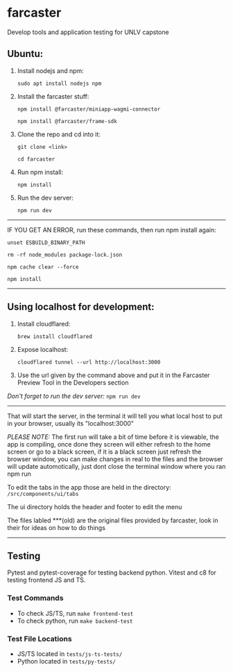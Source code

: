 # farcaster #
Develop tools and application testing for UNLV capstone

## Ubuntu: ##
1. Install nodejs and npm:

    ```sudo apt install nodejs npm```


2. Install the farcaster stuff:

    ```npm install @farcaster/miniapp-wagmi-connector```

    ```npm install @farcaster/frame-sdk```


3. Clone the repo and cd into it:

    ```git clone <link>```

    ```cd farcaster```


4. Run npm install:

    ```npm install```


5. Run the dev server:

    ```npm run dev```

---------------------------------------------------------------------
IF YOU GET AN ERROR, run these commands, then run npm install again:

```unset ESBUILD_BINARY_PATH```

```rm -rf node_modules package-lock.json```

```npm cache clear --force```

```npm install```

--------------------------------------------------------------------

## Using localhost for development: ##

1. Install cloudflared:

    ```brew install cloudflared```


2. Expose localhost:

    ```cloudflared tunnel --url http://localhost:3000```


3. Use the url given by the command above and put it in the Farcaster Preview Tool in the Developers section

*Don't forget to run the dev server:*
```npm run dev```

---------------------------------------------------------------------

That will start the server, in the terminal it will tell you what local host to put in your browser, usually its "localhost:3000"

*PLEASE NOTE:* The first run will take a bit of time before it is viewable, the app is compiling, once done they screen will either refresh to the home screen or go to a black screen,
if it is a black screen just refresh the browser window, you can make changes in real to the files and the browser will update automotically, just dont close the terminal window where
you ran npm run

To edit the tabs in the app those are held in the directory:
```/src/components/ui/tabs```

The ui directory holds the header and footer to edit the menu

The files labled ***(old)
are the original files provided by farcaster, look in their for ideas on how to do things

---------------------------------------------------------------------

## Testing ##
Pytest and pytest-coverage for testing backend python. Vitest and c8 for testing frontend JS and TS.

### Test Commands ###
- To check JS/TS, run `make frontend-test`
- To check python, run `make backend-test`

### Test File Locations ###
- JS/TS located in `tests/js-ts-tests/`
- Python located in `tests/py-tests/`
